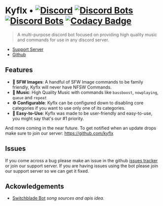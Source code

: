 # Kyflx &bull; [![Discord](https://img.shields.io/discord/696355996657909790.svg?logo=discord&colorB=7289DA)](https://discord.gg/BnQECNd) [![Discord Bots](https://top.gg/api/widget/servers/634766962378932224.svg)](https://top.gg/bot/634766962378932224) [![Discord Bots](https://top.gg/api/widget/upvotes/634766962378932224.svg)](https://top.gg/bot/634766962378932224) [![Codacy Badge](https://api.codacy.com/project/badge/Grade/01635ad1a98743cab5184bb8467ec061)](https://www.codacy.com/gh/kyflx/kyflx?utm_source=github.com&utm_medium=referral&utm_content=kyflx/kyflx&utm_campaign=Badge_Grade)

> A multi-purpose discord bot focused on providing high quality music and commands for use in any discord server.

- [Support Server](https://discord.gg/BnQECNd)
- [Github](https://github.com/kyflx)

## Features

- **🦺 SFW Images**: A handful of SFW Image commands to be family friendly, Kyflx will never have NFSW Commands.
- **🎵 Music**: High Quality Music with commands like `bassboost`, `nowplaying`, `queue` and `repeat`
- **⚙️ Configurable**: Kyflx can be configured down to disabling core categories if you want to use only one of its categories.
- **🔰 Easy-to-Use**: Kyflx was made to be user-friendly and easy-to-use, you might say that's our #1 priority.

And more coming in the near future. To get notified when an update drops make sure to join our server: <https://github.com/kyflx>

## Issues

If you come across a bug please make an issue in the github [issues tracker](https://github.com/kyflx/kyflx/issues) or join our support server.
If you are having issues using the bot please join our support server so we can get it fixed. 

## Ackowledgements

- [Switchblade Bot](https://github.com/SwitchbladeBot/switchblade) *song sources and apis idea.*
